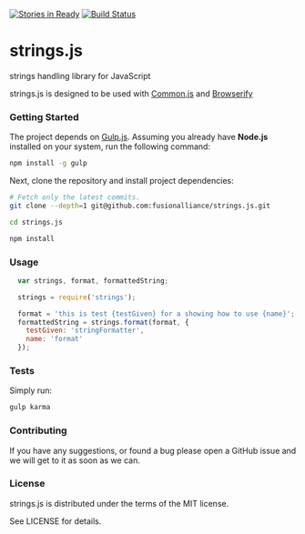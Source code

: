 [![Stories in Ready](https://badge.waffle.io/fusionalliance/strings.js.png?label=ready&title=Ready)](https://waffle.io/fusionalliance/strings.js) [![Build Status](https://travis-ci.org/fusionalliance/strings.js.svg?branch=master)](https://travis-ci.org/fusionalliance/strings.js)
# strings.js

strings handling library for JavaScript

strings.js is designed to be used with [Common.js](http://www.commonjs.org/) and [Browserify](http://browserify.org/)

### Getting Started

The project depends on [Gulp.js](http://gulpjs.com). Assuming
you already have **Node.js** installed on your system, run the following command:

```bash
npm install -g gulp
```

Next, clone the repository and install project dependencies:
```bash
# Fetch only the latest commits.
git clone --depth=1 git@github.com:fusionalliance/strings.js.git

cd strings.js

npm install
```
### Usage

```javascript
  var strings, format, formattedString;

  strings = require('strings');

  format = 'this is test {testGiven} for a showing how to use {name}';
  formattedString = strings.format(format, {
    testGiven: 'stringFormatter',
    name: 'format'
  });
```

### Tests

Simply run:

```bash
gulp karma
```

### Contributing

If you have any suggestions, or found a bug please open a GitHub issue and we will
get to it as soon as we can.

### License

strings.js is distributed under the terms of the MIT license.

See LICENSE for details.
